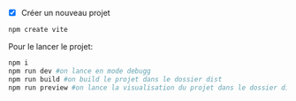 
- [x] Créer un nouveau projet
```bash
npm create vite
```
  
Pour le lancer le projet:
```bash
npm i
npm run dev #on lance en mode debugg
npm run build #on build le projet dans le dossier dist
npm run preview #on lance la visualisation du projet dans le dossier dist
```